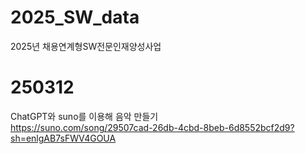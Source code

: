 # 2025_SW_data
2025년 채용연계형SW전문인재양성사업

# 250312
ChatGPT와 suno를 이용해 음악 만들기<br>
https://suno.com/song/29507cad-26db-4cbd-8beb-6d8552bcf2d9?sh=enlgAB7sFWV4GOUA
